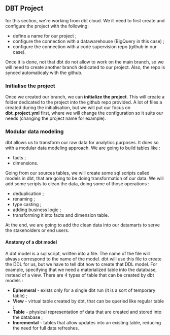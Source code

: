 ## DBT Project 
for this section, we're working from dbt cloud. We ill need to first create and configure the project with the following:
* define a name for our project ;
* configure the connection with a datawarehouse (BigQuery in this case) ;
* configure the connection with a code supervision repo (github in our case).

Once it is done, not that dbt do not allow to work on the main branch, so we will need to create another branch dedicated to our project. 
Also, the repo is synced automaticaly with the github.

### Initialise the project
Once we created our branch, we can **initialize the project**. This will create a folder dedicated to the project into the github repo provided.
A lot of files a created during the initialisation, but we will put our focus on **dbt_project.yml** first, where we will change the configuration
so it suits our needs (changing the project name for example).

### Modular data modeling
dbt allows us to transform our raw data for analytics purposes. It does so with a modular data modeling approach. We are going to build tables like : 
* facts ;
* dimensions.

Going from our sources tables, we will create some sql scripts called models in dbt, that are going to be doing transformation of our data. We will add
some scripts to clean the data, doing some of those operations : 
* deduplication ;
* renaming ;
* type casting ;
* adding business logic ;
* transforming it into facts and dimension table.

At the end, we are going to add the clean data into our datamarts to serve the stakeholders or end users.

#### Anatomy of a dbt model
A dbt model is a sql script, written into a file. The name of the file will always correspond to the name of the model.
dbt will use this file to create the DDL for us, but we have to tell dbt how to create that DDL model. For example, specifying that 
we need a materialized table into the database, instead of a view. There are 4 types of table that can be created by dbt models :
* **Ephemeral** - exists only for a single dbt run (it is a sort of temporary table) ;
* **View** - virtual table created by dbt, that can be queried like regular table ;
* **Table** - physical representation of data that are created and stored into the database ;
* **Incremental** - tables that allow updates into an existing table, reducing the need for full data refreshes.

